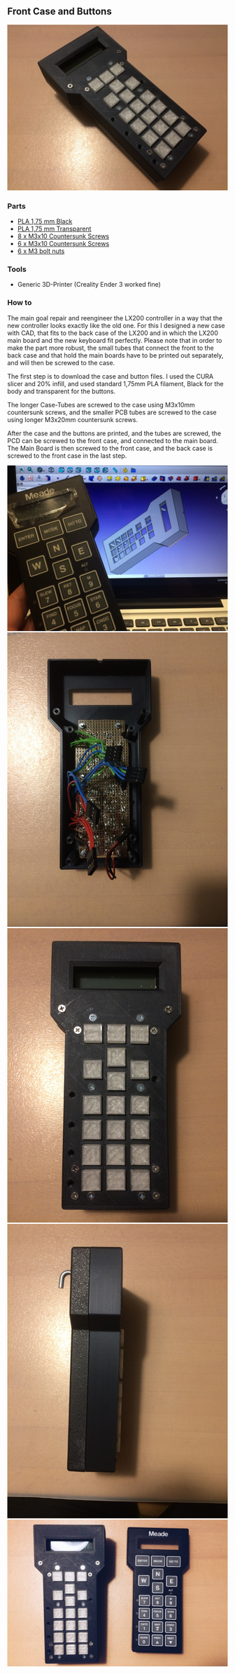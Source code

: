 ## Front Case and Buttons

![image](https://github.com/Spo-ck/MEADE-LX200-Telescope-GOTO-Hand-Controller-Repair-Capacitor-Kondensator-Issue-solved/blob/master/3D-Printing/Pictures/NewCase.jpg?raw=true)

### Parts
* [PLA 1,75 mm Black](https://owl-filament.de/pla-1-75mm-Schwarz-RAL-9005-337-626.html)
* [PLA 1,75 mm Transparent](https://owl-filament.de)
* [8 x M3x10 Countersunk Screws](https://www.conrad.de/de/p/senkkopfschrauben-senkkopf-m3x10-edelstahl-a2-70-din965-kreuzschlitz-805859932.html)
* [6 x M3x10 Countersunk Screws](https://www.conrad.de/de/p/senkkopfschrauben-senkkopf-m3x20-edelstahl-a2-70-din965-kreuzschlitz-805859933.html)
* [6 x M3 bolt nuts](https://www.conrad.de/de/p/toolcraft-223395-sicherungsmuttern-m3-din-985-stahl-verzinkt-10-st-223395.html)

### Tools
* Generic 3D-Printer (Creality Ender 3 worked fine)

### How to
The main goal repair and reengineer the LX200 controller in a way that the new controller looks exactly like the old one. For this I designed a new case with CAD, that fits to the back case of the LX200 and in which the LX200 main board and the new keyboard fit perfectly. 
Please note that in order to make the part more robust, the small tubes that connect the front to the back case and that hold the main boards have to be printed out separately, and will then be screwed to the case.

The first step is to download the case and button files. I used the CURA slicer and 20% infill, and used standard 1,75mm PLA filament, Black for the body and transparent for the buttons.

The longer Case-Tubes are screwed to the case using M3x10mm countersunk screws, and the smaller PCB tubes are screwed to the case using longer M3x20mm countersunk screws.

After the case and the buttons are printed, and the tubes are screwed, the PCD can be screwed to the front case, and connected to the main board. The Main Board is then screwed to the front case, and the back case is screwed to the front case in the last step.

![image](https://github.com/Spo-ck/MEADE-LX200-Telescope-GOTO-Hand-Controller-Repair-Capacitor-Kondensator-Issue-solved/blob/master/3D-Printing/Pictures/Rebuilding.jpg?raw=true)
![image](https://github.com/Spo-ck/MEADE-LX200-Telescope-GOTO-Hand-Controller-Repair-Capacitor-Kondensator-Issue-solved/blob/master/3D-Printing/Pictures/NewCaseInside.jpg?raw=true)
![image](https://github.com/Spo-ck/MEADE-LX200-Telescope-GOTO-Hand-Controller-Repair-Capacitor-Kondensator-Issue-solved/blob/master/3D-Printing/Pictures/NewCaseFront.jpg?raw=true)
![image](https://github.com/Spo-ck/MEADE-LX200-Telescope-GOTO-Hand-Controller-Repair-Capacitor-Kondensator-Issue-solved/blob/master/3D-Printing/Pictures/NewCaseSide.jpg?raw=true)
![image](https://github.com/Spo-ck/MEADE-LX200-Telescope-GOTO-Hand-Controller-Repair-Capacitor-Kondensator-Issue-solved/blob/master/3D-Printing/Pictures/NewOldCase.jpg?raw=true)
